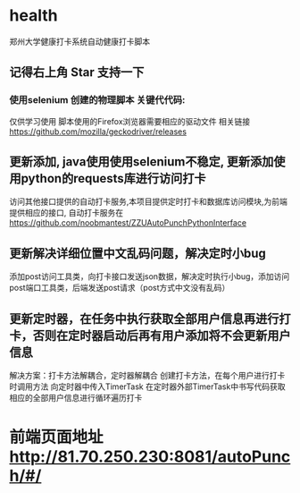 # health
郑州大学健康打卡系统自动健康打卡脚本
## 记得右上角 Star 支持一下

### 使用selenium 创建的物理脚本 关键代代码:
 仅供学习使用
 脚本使用的Firefox浏览器需要相应的驱动文件 相关链接 https://github.com/mozilla/geckodriver/releases


## 更新添加, java使用使用selenium不稳定, 更新添加使用python的requests库进行访问打卡
访问其他接口提供的自动打卡服务,本项目提供定时打卡和数据库访问模块,为前端提供相应的接口,
自动打卡服务在 https://github.com/noobmantest/ZZUAutoPunchPythonInterface

## 更新解决详细位置中文乱码问题，解决定时小bug
添加post访问工具类，向打卡接口发送json数据，解决定时执行小bug，添加访问post端口工具类，后端发送post请求（post方式中文没有乱码）

## 更新定时器，在任务中执行获取全部用户信息再进行打卡，否则在定时器启动后再有用户添加将不会更新用户信息
解决方案：打卡方法解耦合，定时器解耦合
创建打卡方法，在每个用户进行打卡时调用方法
向定时器中传入TimerTask 在定时器外部TimerTask中书写代码获取相应的全部用户信息进行循环遍历打卡

# 前端页面地址 http://81.70.250.230:8081/autoPunch/#/

